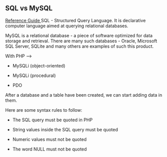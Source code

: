 ## SQL vs MySQL

[Reference Guide ](https://www.w3schools.com/php/php_mysql_intro.asp)
SQL - Structured Query Language. It is declarative computer language aimed at querying relational databases.

MySQL is a relational database - a piece of software optimized for data storage and retrieval. There are many such databases - Oracle, Microsoft SQL Server, SQLite and many others are examples of such this product.

With PHP -->

- MySQLi (object-oriented)

- MySQLi (procedural)

- PDO

After a database and a table have been created, we can start adding data in them.

Here are some syntax rules to follow:

- The SQL query must be quoted in PHP

- String values inside the SQL query must be quoted

- Numeric values must not be quoted

- The word NULL must not be quoted
